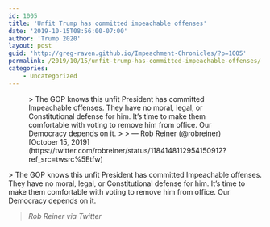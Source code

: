 ```yaml
---
id: 1005
title: 'Unfit Trump has committed impeachable offenses'
date: '2019-10-15T08:56:00-07:00'
author: 'Trump 2020'
layout: post
guid: 'http://greg-raven.github.io/Impeachment-Chronicles/?p=1005'
permalink: /2019/10/15/unfit-trump-has-committed-impeachable-offenses/
categories:
    - Uncategorized
---
```


<figure class="wp-block-embed is-type-rich is-provider-twitter wp-block-embed-twitter"><div class="wp-block-embed__wrapper">> The GOP knows this unfit President has committed Impeachable offenses. They have no moral, legal, or Constitutional defense for him. It’s time to make them comfortable with voting to remove him from office. Our Democracy depends on it.
> 
> — Rob Reiner (@robreiner) [October 15, 2019](https://twitter.com/robreiner/status/1184148112954150912?ref_src=twsrc%5Etfw)

<script async="" charset="utf-8" src="https://platform.twitter.com/widgets.js"></script></div></figure>> The GOP knows this unfit President has committed Impeachable offenses. They have no moral, legal, or Constitutional defense for him. It’s time to make them comfortable with voting to remove him from office. Our Democracy depends on it.
> 
> <cite>Rob Reiner via Twitter</cite>
